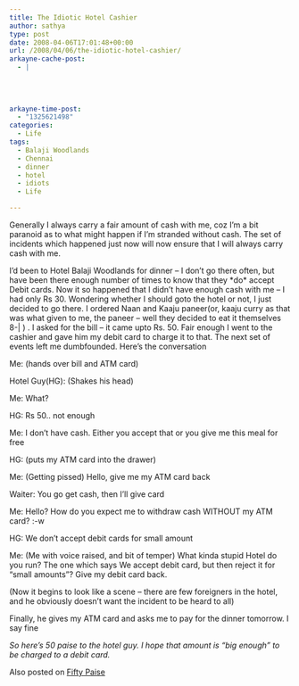 ```yaml
---
title: The Idiotic Hotel Cashier
author: sathya
type: post
date: 2008-04-06T17:01:48+00:00
url: /2008/04/06/the-idiotic-hotel-cashier/
arkayne-cache-post:
  - |
    
    
    
    
arkayne-time-post:
  - "1325621498"
categories:
  - Life
tags:
  - Balaji Woodlands
  - Chennai
  - dinner
  - hotel
  - idiots
  - Life

---
```

Generally I always carry a fair amount of cash with me, coz I&#8217;m a bit paranoid as to what might happen if I&#8217;m stranded without cash. The set of incidents which happened just now will now ensure that I will always carry cash with me.

I&#8217;d been to Hotel Balaji Woodlands for dinner &#8211; I don&#8217;t go there often, but have been there enough number of times to know that they \*do\* accept Debit cards. Now it so happened that I didn&#8217;t have enough cash with me &#8211; I had only Rs 30. Wondering whether I should goto the hotel or not, I just decided to go there. I ordered Naan and Kaaju paneer(or, kaaju curry as that was what given to me, the paneer &#8211; well they decided to eat it themselves 8-| ) . I asked for the bill &#8211; it came upto Rs. 50. Fair enough I went to the cashier and gave him my debit card to charge it to that. The next set of events left me dumbfounded. Here&#8217;s the conversation

Me: (hands over bill and ATM card)

Hotel Guy(HG): (Shakes his head)

Me: What?

HG: Rs 50.. not enough

Me: I don&#8217;t have cash. Either you accept that or you give me this meal for free

HG: (puts my ATM card into the drawer)

Me: (Getting pissed) Hello, give me my ATM card back

Waiter: You go get cash, then I&#8217;ll give card

Me: Hello? How do you expect me to withdraw cash WITHOUT my ATM card? :-w

HG: We don&#8217;t accept debit cards for small amount

Me: (Me with voice raised, and bit of temper) What kinda stupid Hotel do you run? The one which says We accept debit card, but then reject it for &#8220;small amounts&#8221;? Give my debit card back.

(Now it begins to look like a scene &#8211; there are few foreigners in the hotel, and he obviously doesn&#8217;t want the incident to be heard to all)

Finally, he gives my ATM card and asks me to pay for the dinner tomorrow. I say fine

_So here&#8217;s 50 paise to the hotel guy. I hope that amount is &#8220;big enough&#8221; to be charged to a debit card._

Also posted on [Fifty Paise][1]

 [1]: http://www.fiftypaise.com/the-idiotic-cashier-at-the-restaurant/

